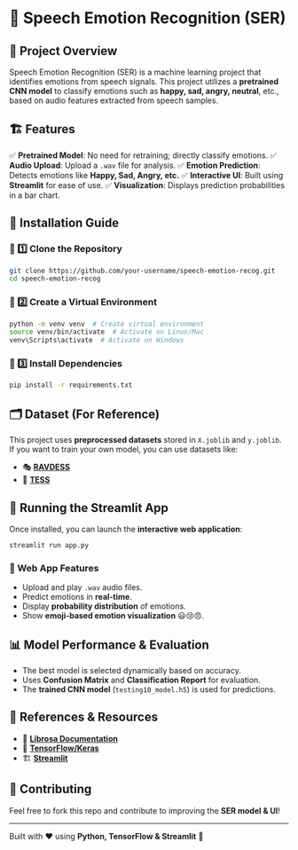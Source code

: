 # 🎤 Speech Emotion Recognition (SER)

## 📌 Project Overview

Speech Emotion Recognition (SER) is a machine learning project that identifies emotions from speech signals. This project utilizes a **pretrained CNN model** to classify emotions such as **happy, sad, angry, neutral**, etc., based on audio features extracted from speech samples.

## 🏗️ Features

✅ **Pretrained Model**: No need for retraining; directly classify emotions.
✅ **Audio Upload**: Upload a `.wav` file for analysis.
✅ **Emotion Prediction**: Detects emotions like **Happy, Sad, Angry, etc.**
✅ **Interactive UI**: Built using **Streamlit** for ease of use.
✅ **Visualization**: Displays prediction probabilities in a bar chart.

## 🚀 Installation Guide

### 🔹 1️⃣ Clone the Repository

```sh
git clone https://github.com/your-username/speech-emotion-recog.git
cd speech-emotion-recog
```

### 🔹 2️⃣ Create a Virtual Environment

```sh
python -m venv venv  # Create virtual environment
source venv/bin/activate  # Activate on Linux/Mac
venv\Scripts\activate  # Activate on Windows
```

### 🔹 3️⃣ Install Dependencies

```sh
pip install -r requirements.txt
```

## 🗂️ Dataset (For Reference)

This project uses **preprocessed datasets** stored in `X.joblib` and `y.joblib`. If you want to train your own model, you can use datasets like:

- 🎭 **[RAVDESS](https://www.kaggle.com/datasets/uwrfkaggler/ravdess-emotional-speech-audio)**
- 📢 **[TESS](https://www.kaggle.com/datasets/ejlok1/toronto-emotional-speech-set-tess?resource=download)**

## 🎤 Running the Streamlit App

Once installed, you can launch the **interactive web application**:

```sh
streamlit run app.py
```

### 🌟 Web App Features

- Upload and play `.wav` audio files.
- Predict emotions in **real-time**.
- Display **probability distribution** of emotions.
- Show **emoji-based emotion visualization** 😃😢😠.

## 📊 Model Performance & Evaluation

- The best model is selected dynamically based on accuracy.
- Uses **Confusion Matrix** and **Classification Report** for evaluation.
- The **trained CNN model** (`testing10_model.h5`) is used for predictions.

## 📜 References & Resources

- 🎵 **[Librosa Documentation](https://librosa.org/doc/latest/)**
- 🔬 **[TensorFlow/Keras](https://www.tensorflow.org/)**
- 🏗 **[Streamlit](https://streamlit.io/)**

## 🤝 Contributing

Feel free to fork this repo and contribute to improving the **SER model & UI**!

---

Built with ❤️ using **Python, TensorFlow & Streamlit** 🚀
